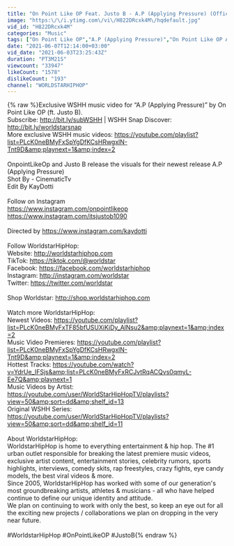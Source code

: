 ```yaml
---
title: "On Point Like OP Feat. Justo B - A.P (Applying Pressure) (Official Music Video)"
image: "https:\/\/i.ytimg.com\/vi\/H822DRcxk4M\/hqdefault.jpg"
vid_id: "H822DRcxk4M"
categories: "Music"
tags: ["On Point Like OP","A.P (Applying Pressure)","On Point Like OP A.P (Applying Pressure)"]
date: "2021-06-07T12:14:00+03:00"
vid_date: "2021-06-03T23:25:43Z"
duration: "PT3M21S"
viewcount: "33947"
likeCount: "1578"
dislikeCount: "193"
channel: "WORLDSTARHIPHOP"
---
```

{% raw %}Exclusive WSHH music video for “A.P (Applying Pressure)” by On Point Like OP (ft. Justo B).<br />Subscribe: <a rel="nofollow" target="blank" href="http://bit.ly/subWSHH">http://bit.ly/subWSHH</a> | WSHH Snap Discover: <a rel="nofollow" target="blank" href="http://bit.ly/worldstarsnap">http://bit.ly/worldstarsnap</a><br />More exclusive WSHH music videos: <a rel="nofollow" target="blank" href="https://youtube.com/playlist?list=PLcK0neBMyFxSpYgDfKCsHRwgxlN-Tnt9D&amp;playnext=1&amp;index=2">https://youtube.com/playlist?list=PLcK0neBMyFxSpYgDfKCsHRwgxlN-Tnt9D&amp;playnext=1&amp;index=2</a><br /><br />OnpointLikeOp and Justo B release the visuals for their newest release A.P (Applying Pressure)<br />Shot By - CinematicTv <br />Edit By KayDotti<br /><br />Follow on Instagram<br /><a rel="nofollow" target="blank" href="https://www.instagram.com/onpointlikeop">https://www.instagram.com/onpointlikeop</a><br /><a rel="nofollow" target="blank" href="https://www.instagram.com/itsjustob1090">https://www.instagram.com/itsjustob1090</a><br /><br />Directed by <a rel="nofollow" target="blank" href="https://www.instagram.com/kaydotti">https://www.instagram.com/kaydotti</a><br /> <br />Follow WorldstarHipHop:<br />Website: <a rel="nofollow" target="blank" href="http://worldstarhiphop.com">http://worldstarhiphop.com</a><br />TikTok: <a rel="nofollow" target="blank" href="https://tiktok.com/@worldstar">https://tiktok.com/@worldstar</a><br />Facebook: <a rel="nofollow" target="blank" href="https://facebook.com/worldstarhiphop">https://facebook.com/worldstarhiphop</a><br />Instagram: <a rel="nofollow" target="blank" href="http://instagram.com/worldstar">http://instagram.com/worldstar</a><br />Twitter: <a rel="nofollow" target="blank" href="https://twitter.com/worldstar">https://twitter.com/worldstar</a><br /> <br />Shop Worldstar: <a rel="nofollow" target="blank" href="http://shop.worldstarhiphop.com">http://shop.worldstarhiphop.com</a><br /> <br />Watch more WorldstarHipHop:<br />Newest Videos: <a rel="nofollow" target="blank" href="https://youtube.com/playlist?list=PLcK0neBMyFxTF85bfUSUXiKiDy_AlNsu2&amp;playnext=1&amp;index=2">https://youtube.com/playlist?list=PLcK0neBMyFxTF85bfUSUXiKiDy_AlNsu2&amp;playnext=1&amp;index=2</a><br />Music Video Premieres: <a rel="nofollow" target="blank" href="https://youtube.com/playlist?list=PLcK0neBMyFxSpYgDfKCsHRwgxlN-Tnt9D&amp;playnext=1&amp;index=2">https://youtube.com/playlist?list=PLcK0neBMyFxSpYgDfKCsHRwgxlN-Tnt9D&amp;playnext=1&amp;index=2</a><br />Hottest Tracks: <a rel="nofollow" target="blank" href="https://youtube.com/watch?v=YdrUe_IFSjs&amp;list=PLcK0neBMyFxRCJvtRqACQvs0qmyL-Ee7Q&amp;playnext=1">https://youtube.com/watch?v=YdrUe_IFSjs&amp;list=PLcK0neBMyFxRCJvtRqACQvs0qmyL-Ee7Q&amp;playnext=1</a><br />Music Videos by Artist: <a rel="nofollow" target="blank" href="https://youtube.com/user/WorldStarHipHopTV/playlists?view=50&amp;sort=dd&amp;shelf_id=13">https://youtube.com/user/WorldStarHipHopTV/playlists?view=50&amp;sort=dd&amp;shelf_id=13</a><br />Original WSHH Series: <a rel="nofollow" target="blank" href="https://youtube.com/user/WorldStarHipHopTV/playlists?view=50&amp;sort=dd&amp;shelf_id=11">https://youtube.com/user/WorldStarHipHopTV/playlists?view=50&amp;sort=dd&amp;shelf_id=11</a><br /> <br />About WorldstarHipHop:<br />WorldstarHipHop is home to everything entertainment &amp; hip hop. The #1 urban outlet responsible for breaking the latest premiere music videos, exclusive artist content, entertainment stories, celebrity rumors, sports highlights, interviews, comedy skits, rap freestyles, crazy fights, eye candy models, the best viral videos &amp; more.<br />Since 2005, WorldstarHipHop has worked with some of our generation's most groundbreaking artists, athletes &amp; musicians - all who have helped continue to define our unique identity and attitude.<br />We plan on continuing to work with only the best, so keep an eye out for all the exciting new projects / collaborations we plan on dropping in the very near future.<br /> <br />#WorldstarHipHop #OnPointLikeOP #JustoB{% endraw %}
